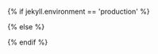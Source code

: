 {% if jekyll.environment == 'production' %}

<script src="/assets/js/concatenated.min.js?v={{ site.version }}"></script>

{% else %}

<script src="/assets/js/navigation.js?v={{ site.version }}"></script>
<script src="/assets/js/animations.js?v={{ site.version }}"></script>
<script src="/assets/js/image-lazyloader.js?v={{ site.version }}"></script>
<script src="/assets/js/zoomable.js?v={{ site.version }}"></script>

{% endif %}
